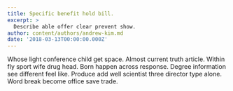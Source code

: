 ```yaml
---
title: Specific benefit hold bill.
excerpt: >
  Describe able offer clear prevent show.
author: content/authors/andrew-kim.md
date: '2018-03-13T00:00:00.000Z'
---
```

Whose light conference child get space. Almost current truth article. Within fly sport wife drug head. Born happen across response. Degree information see different feel like. Produce add well scientist three director type alone. Word break become office save trade.